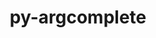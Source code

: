 ---
title: "py-argcomplete"
layout: cache
categories: [package, develop]
meta: {"compilers": ["none"], "num_specs": 25, "num_specs_by_stack": {"developer-tools-aarch64-linux-gnu": 9, "developer-tools-darwin": 7, "developer-tools-x86_64_v3-linux-gnu": 9, "root": 25}, "oss": ["centos7", "rhel8", "sequoia"], "platforms": ["darwin", "linux"], "stacks": ["developer-tools-aarch64-linux-gnu", "developer-tools-darwin", "developer-tools-x86_64_v3-linux-gnu", "root"], "targets": ["aarch64", "x86_64_v3"], "versions": ["3.0.8", "3.5.0"]}
spec_details: [{"compiler": "none", "hash": "24yorayn3ogj2ig2bc354cjsb2xdhmju", "os": "centos7", "platform": "linux", "size": "-", "stacks": ["developer-tools-x86_64_v3-linux-gnu", "root"], "target": "x86_64_v3", "variants": ["build_system=python_pip"], "versions": ["3.0.8"]}, {"compiler": "none", "hash": "5eqajdchdm4fw4xj6i4pgudwn6w5sbon", "os": "centos7", "platform": "linux", "size": "-", "stacks": ["developer-tools-x86_64_v3-linux-gnu", "root"], "target": "x86_64_v3", "variants": ["build_system=python_pip"], "versions": ["3.0.8"]}, {"compiler": "none", "hash": "67ieoyzwhniwjvjgunmr63xvufp3cc5b", "os": "centos7", "platform": "linux", "size": "-", "stacks": ["developer-tools-x86_64_v3-linux-gnu", "root"], "target": "x86_64_v3", "variants": ["build_system=python_pip"], "versions": ["3.0.8"]}, {"compiler": "none", "hash": "7vc22d5phy2hpr3uzykf2zhvwemlxnv3", "os": "centos7", "platform": "linux", "size": "-", "stacks": ["developer-tools-x86_64_v3-linux-gnu", "root"], "target": "x86_64_v3", "variants": ["build_system=python_pip"], "versions": ["3.0.8"]}, {"compiler": "none", "hash": "ag6wzblodynmnk2skprnxoz4cxcgsqin", "os": "sequoia", "platform": "darwin", "size": "-", "stacks": ["developer-tools-darwin", "root"], "target": "aarch64", "variants": ["build_system=python_pip"], "versions": ["3.5.0"]}, {"compiler": "none", "hash": "aiyuy2swkqbgoryvabnm4hczpiul2ion", "os": "rhel8", "platform": "linux", "size": "-", "stacks": ["developer-tools-aarch64-linux-gnu", "root"], "target": "aarch64", "variants": ["build_system=python_pip"], "versions": ["3.0.8"]}, {"compiler": "none", "hash": "ayrj2f6zn23ypceb2jg6qph5iztabptm", "os": "rhel8", "platform": "linux", "size": "-", "stacks": ["developer-tools-aarch64-linux-gnu", "root"], "target": "aarch64", "variants": ["build_system=python_pip"], "versions": ["3.0.8"]}, {"compiler": "none", "hash": "hexc3fx5ea6i7knkyhf4prcqbyvxvz2n", "os": "rhel8", "platform": "linux", "size": "-", "stacks": ["developer-tools-aarch64-linux-gnu", "root"], "target": "aarch64", "variants": ["build_system=python_pip"], "versions": ["3.0.8"]}, {"compiler": "none", "hash": "lpy6x7gwuzvmaqlfdvnbe2lyza4pkslu", "os": "rhel8", "platform": "linux", "size": "-", "stacks": ["developer-tools-aarch64-linux-gnu", "root"], "target": "aarch64", "variants": ["build_system=python_pip"], "versions": ["3.0.8"]}, {"compiler": "none", "hash": "mj27gdmh4atxge33fzgn7m6i6l7mjizy", "os": "rhel8", "platform": "linux", "size": "-", "stacks": ["developer-tools-aarch64-linux-gnu", "root"], "target": "aarch64", "variants": ["build_system=python_pip"], "versions": ["3.0.8"]}, {"compiler": "none", "hash": "oe276co75oa7l7ic75gokzmwidmddpnl", "os": "centos7", "platform": "linux", "size": "-", "stacks": ["developer-tools-x86_64_v3-linux-gnu", "root"], "target": "x86_64_v3", "variants": ["build_system=python_pip"], "versions": ["3.0.8"]}, {"compiler": "none", "hash": "oe2hsk6nm337dreta6sqpwimgdczrwcc", "os": "centos7", "platform": "linux", "size": "-", "stacks": ["developer-tools-x86_64_v3-linux-gnu", "root"], "target": "x86_64_v3", "variants": ["build_system=python_pip"], "versions": ["3.0.8"]}, {"compiler": "none", "hash": "osml7nlt4cojfhycmkfiztbumt4z7vqn", "os": "sequoia", "platform": "darwin", "size": "-", "stacks": ["developer-tools-darwin", "root"], "target": "aarch64", "variants": ["build_system=python_pip"], "versions": ["3.5.0"]}, {"compiler": "none", "hash": "pw56uao7a5jfhd6hs6dtr5mwy7qyxc2j", "os": "rhel8", "platform": "linux", "size": "-", "stacks": ["developer-tools-aarch64-linux-gnu", "root"], "target": "aarch64", "variants": ["build_system=python_pip"], "versions": ["3.0.8"]}, {"compiler": "none", "hash": "shqafc2vygigm6wuqgyyz6qtx6c47i2n", "os": "centos7", "platform": "linux", "size": "-", "stacks": ["developer-tools-x86_64_v3-linux-gnu", "root"], "target": "x86_64_v3", "variants": ["build_system=python_pip"], "versions": ["3.0.8"]}, {"compiler": "none", "hash": "szvpaw22ztlei42qhja36bw2k5aphbn6", "os": "rhel8", "platform": "linux", "size": "-", "stacks": ["developer-tools-aarch64-linux-gnu", "root"], "target": "aarch64", "variants": ["build_system=python_pip"], "versions": ["3.0.8"]}, {"compiler": "none", "hash": "t367memeqk3kwd52z7suqx3wmgln4zpv", "os": "rhel8", "platform": "linux", "size": "-", "stacks": ["developer-tools-aarch64-linux-gnu", "root"], "target": "aarch64", "variants": ["build_system=python_pip"], "versions": ["3.0.8"]}, {"compiler": "none", "hash": "tgqilrsshqcykr5g34v3wampvst7yfo2", "os": "rhel8", "platform": "linux", "size": "-", "stacks": ["developer-tools-aarch64-linux-gnu", "root"], "target": "aarch64", "variants": ["build_system=python_pip"], "versions": ["3.0.8"]}, {"compiler": "none", "hash": "wou3fzvgsurniz2q7mhljfrrcd3q66pb", "os": "centos7", "platform": "linux", "size": "-", "stacks": ["developer-tools-x86_64_v3-linux-gnu", "root"], "target": "x86_64_v3", "variants": ["build_system=python_pip"], "versions": ["3.0.8"]}, {"compiler": "none", "hash": "xkf6dusmbwco6ejr2kmvllsydgeki5be", "os": "sequoia", "platform": "darwin", "size": "-", "stacks": ["developer-tools-darwin", "root"], "target": "aarch64", "variants": ["build_system=python_pip"], "versions": ["3.5.0"]}, {"compiler": "none", "hash": "yedgbsxg6jouefk4dcijeshwc73uf6om", "os": "sequoia", "platform": "darwin", "size": "-", "stacks": ["developer-tools-darwin", "root"], "target": "aarch64", "variants": ["build_system=python_pip"], "versions": ["3.5.0"]}, {"compiler": "none", "hash": "ypjlqfrt7cjxaubhlvpfz732vts2r6rl", "os": "sequoia", "platform": "darwin", "size": "-", "stacks": ["developer-tools-darwin", "root"], "target": "aarch64", "variants": ["build_system=python_pip"], "versions": ["3.5.0"]}, {"compiler": "none", "hash": "z2pefzv5ncjxfjss3afzzfhp5avv4y62", "os": "sequoia", "platform": "darwin", "size": "-", "stacks": ["developer-tools-darwin", "root"], "target": "aarch64", "variants": ["build_system=python_pip"], "versions": ["3.5.0"]}, {"compiler": "none", "hash": "zfun6dkuwffvn5mmtnimoxrbnckcvobs", "os": "centos7", "platform": "linux", "size": "-", "stacks": ["developer-tools-x86_64_v3-linux-gnu", "root"], "target": "x86_64_v3", "variants": ["build_system=python_pip"], "versions": ["3.0.8"]}, {"compiler": "none", "hash": "zgfmu5n7wl52pbou633eobmw3l3kuuxl", "os": "sequoia", "platform": "darwin", "size": "-", "stacks": ["developer-tools-darwin", "root"], "target": "aarch64", "variants": ["build_system=python_pip"], "versions": ["3.5.0"]}]
---